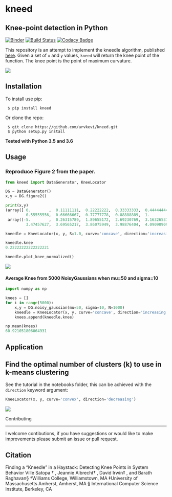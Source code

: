 # kneed

## Knee-point detection in Python

[![Binder](https://mybinder.org/badge.svg)](https://mybinder.org/v2/gh/arvkevi/kneed/master)  [![Build Status](https://travis-ci.com/arvkevi/kneed.svg?branch=master)](https://travis-ci.com/arvkevi/kneed) [![Codacy Badge](https://api.codacy.com/project/badge/Grade/0438592c8c0949fa902b2665a8b73ff1)](https://www.codacy.com/app/arvkevi/kneed?utm_source=github.com&amp;utm_medium=referral&amp;utm_content=arvkevi/kneed&amp;utm_campaign=Badge_Grade)

This repository is an attempt to implement the kneedle algorithm, published [here](https://www1.icsi.berkeley.edu/~barath/papers/kneedle-simplex11.pdf). Given a set of `x` and `y` values, `kneed` will return the knee point of the function. The knee point is the point of maximum curvature.

![](images/functions_args_summary.png)


## Installation

To install use pip:                                                                                                                                                                                                

     $ pip install kneed                                                                                                                                                                                            

Or clone the repo:                                                                                                                                                                                                 

     $ git clone https://github.com/arvkevi/kneed.git                                                                                                                                                               
     $ python setup.py install                                                                                                                                
**Tested with Python 3.5 and 3.6**

## Usage

### Reproduce Figure 2 from the paper.

```python
from kneed import DataGenerator, KneeLocator

DG = DataGenerator()
x,y = DG.figure2()

print(x,y)
(array([ 0.        ,  0.11111111,  0.22222222,  0.33333333,  0.44444444,
         0.55555556,  0.66666667,  0.77777778,  0.88888889,  1.        ]),
 array([-5.        ,  0.26315789,  1.89655172,  2.69230769,  3.16326531,
         3.47457627,  3.69565217,  3.86075949,  3.98876404,  4.09090909]))

kneedle = KneeLocator(x, y, S=1.0, curve='concave', direction='increasing')

kneedle.knee
0.22222222222222221

kneedle.plot_knee_normalized()
```

![](images/figure2.knee.png)

#### Average Knee from 5000 NoisyGaussians when mu=50 and sigma=10

```python
import numpy as np

knees = []
for i in range(5000):
    x,y = DG.noisy_gaussian(mu=50, sigma=10, N=1000)
    kneedle = KneeLocator(x, y, curve='concave', direction='increasing')
    knees.append(kneedle.knee)

np.mean(knees)
60.921051806064931
```

## Application

## Find the optimal number of clusters (k) to use in k-means clustering

See the tutorial in the notebooks folder, this can be achieved with the `direction` keyword argument:

```python
KneeLocator(x, y, curve='convex', direction='decreasing')
```

![](images/knee.png)

Contributing                                                                                                                                                                                                       

* * *

I welcome contibutions, if you have suggestions or would like to make improvements please submit an issue or pull request.                                                                                                                                                                                                                   

## Citation

Finding a “Kneedle” in a Haystack:
Detecting Knee Points in System Behavior
Ville Satopa
†
, Jeannie Albrecht†
, David Irwin‡
, and Barath Raghavan§
†Williams College, Williamstown, MA
‡University of Massachusetts Amherst, Amherst, MA
§
International Computer Science Institute, Berkeley, CA
